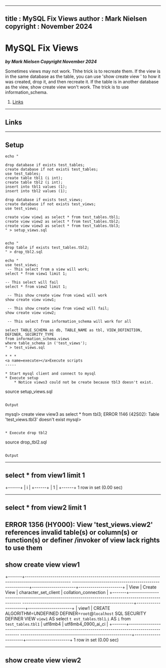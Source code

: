 
---
title : MySQL Fix Views
author : Mark Nielsen
copyright : November 2024
---


MySQL Fix Views
==============================

_**by Mark Nielsen
Copyright November 2024**_

Sometimes views may not work. Thhe trick is to recreate them. If the view is in the same database as the table, you can
use 'show create view <VIEW>' to how it was created, drop it, and then recreate it. If the table is in another
database as the view, show create view won't work. The trick is to use information_schema. 

1. [Links](#links)


* * *
<a name=links></a>Links
-----

* * *
<a name=Setup></a>Setup 
-----

```
echo "

drop database if exists test_tables;
create database if not exists test_tables;
use test_tables;
create table tbl1 (i int);
create table tbl2 (i int);
insert into tbl1 values (1);
insert into tbl2 values (1);

drop database if exists test_views;
create database if not exists test_views;
use test_views;

create view view1 as select * from test_tables.tbl1;
create view view2 as select * from test_tables.tbl2;
create view view3 as select * from test_tables.tbl3;
" > setup_views.sql


echo "
drop table if exists test_tables.tbl2;
" > drop_tbl2.sql

echo "
use test_views;
 -- This select from a view will work;
select * from view1 limit 1;

-- This select will fail
select * from view2 limit 1;

 -- This show create view from view1 will work
show create view view1;

 -- This show create view from view2 will fail;
show create view view2;

 -- This select from information_schema will work for all

select TABLE_SCHEMA as db, TABLE_NAME as tbl, VIEW_DEFINITION, DEFINER, SECURITY_TYPE
from information_schema.views
where table_schema in ('test_views');
" > test_views.sql

```


```
* * *
<a name=execute></a>Execute scripts
-----

* Start mysql client and connect to mysql
* Execute setup
    * Notice views3 could not be create because tbl3 doesn't exist. 

```
source setup_views.sql

```

Output
```

mysql> create view view3 as select * from tbl3;
ERROR 1146 (42S02): Table 'test_views.tbl3' doesn't exist
mysql>
```

* Execute drop tbl2
```
source drop_tbl2.sql

```

Output
```
--------------
select * from view1 limit 1
--------------

+------+
| i    |
+------+
|    1 |
+------+
1 row in set (0.00 sec)

--------------
select * from view2 limit 1
--------------

ERROR 1356 (HY000): View 'test_views.view2' references invalid table(s) or column(s) or function(s) or definer
/invoker of view lack rights to use them
--------------
show create view view1
--------------

+-------+-----------------------------------------------------------------------------------------------------
--------------------------------------------------------+----------------------+----------------------+
| View  | Create View
                                                        | character_set_client | collation_connection |
+-------+-----------------------------------------------------------------------------------------------------
--------------------------------------------------------+----------------------+----------------------+
| view1 | CREATE ALGORITHM=UNDEFINED DEFINER=`root`@`localhost` SQL SECURITY DEFINER VIEW `view1` AS select `t
est_tables`.`tbl1`.`i` AS `i` from `test_tables`.`tbl1` | utf8mb4              | utf8mb4_0900_ai_ci   |
+-------+-----------------------------------------------------------------------------------------------------
--------------------------------------------------------+----------------------+----------------------+
1 row in set (0.00 sec)

--------------
show create view view2
--------------


```